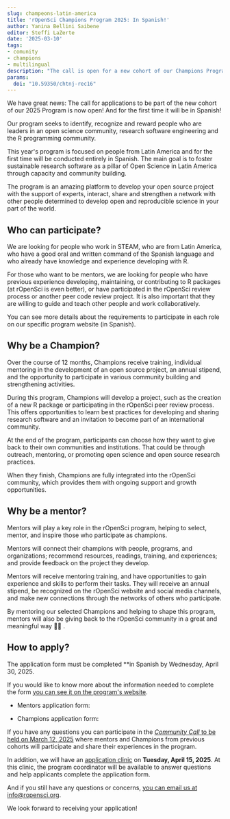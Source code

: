 ```yaml
---
slug: champeons-latin-america
title: 'rOpenSci Champions Program 2025: In Spanish!'
author: Yanina Bellini Saibene
editor: Steffi LaZerte
date: '2025-03-10'
tags:
- comunity
- champions
- multilingual
description: "The call is open for a new cohort of our Champions Program with a focus on Latin America. Apply!"
params:
  doi: "10.59350/chtnj-rec16"
---
```


We have great news: The call for applications to be part of the new cohort of our 2025 Program is now open! And for the first time it will be in Spanish!

Our program seeks to identify, recognize and reward people who are leaders in an open science community, research software engineering and the R programming community.  

This year's program is focused on people from Latin America and for the first time will be conducted entirely in Spanish.  The main goal is to foster sustainable research software as a pillar of Open Science in Latin America through capacity and community building.

The program is an amazing platform to develop your open source project with the support of experts, interact, share and strengthen a network with other people determined to develop open and reproducible science in your part of the world. 


## Who can participate?

We are looking for people who work in STEAM, who are from Latin America, who have a good oral and written command of the Spanish language and who already have knowledge and experience developing with R. 

For those who want to be mentors, we are looking for people who have previous experience developing, maintaining, or contributing to R packages (at rOpenSci is even better), or have participated in the rOpenSci review process or another peer code review project. It is also important that they are willing to guide and teach other people and work collaboratively. 

You can see more details about the requirements to participate in each role on our specific program website (in Spanish).

## Why be a Champion?

Over the course of 12 months, Champions receive training, individual mentoring in the development of an open source project, an annual stipend, and the opportunity to participate in various community building and strengthening activities.

During this program, Champions will develop a project, such as the creation of a new R package or participating in the rOpenSci peer review process. This offers opportunities to learn best practices for developing and sharing research software and an invitation to become part of an international community.

At the end of the program, participants can choose how they want to give back to their own communities and institutions. That could be through outreach, mentoring, or promoting open science and open source research practices.

When they finish, Champions are fully integrated into the rOpenSci community, which provides them with ongoing support and growth opportunities.

## Why be a mentor?

Mentors will play a key role in the rOpenSci program, helping to select, mentor, and inspire those who participate as champions. 

Mentors will connect their champions with people, programs, and organizations; recommend resources, readings, training, and experiences; and provide feedback on the project they develop.

Mentors will receive mentoring training, and have opportunities to gain experience and skills to perform their tasks. They will receive an annual stipend, be recognized on the rOpenSci website and social media channels, and make new connections through the networks of others who participate.

By mentoring our selected Champions and helping to shape this program, mentors will also be giving back to the rOpenSci community in a great and meaningful way 🙏🏼 .

## How to apply?

The application form must be completed **in Spanish by Wednesday, April 30, 2025.

If you would like to know more about the information needed to complete the form [you can see it on the program's website](https://ropenscilabs.github.io/ChampionsProgram/). 

* Mentors application form: 

* Champions application form:

If you have any questions you can participate in the [_Community Call_ to be held on March 12, 2025](/en/commcalls/champions-latino-2025/) where mentors and Champions from previous cohorts will participate and share their experiences in the program.

In addition, we will have an [application clinic]() on **Tuesday, April 15, 2025**. At this clinic, the program coordinator will be available to answer questions and help applicants complete the application form.

And if you still have any questions or concerns, [you can email us at info@ropensci.org](mailto:info@ropensci.org).

We look forward to receiving your application!
